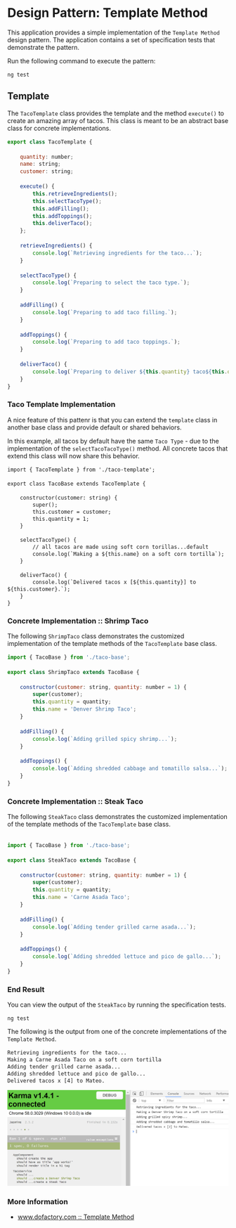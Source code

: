 # Design Pattern: Template Method
This application provides a simple implementation of the ` Template Method ` design pattern. The application contains a set of specification tests that demonstrate the pattern. 

Run the following command to execute the pattern:
```
ng test
```

## Template
The ` TacoTemplate ` class provides the template and the method ` execute() ` to create an amazing array of tacos. This class is meant to be an abstract base class for concrete implementations. 

```javascript
export class TacoTemplate {

    quantity: number;
    name: string;
    customer: string;

    execute() {
        this.retrieveIngredients();
        this.selectTacoType();
        this.addFilling();
        this.addToppings();
        this.deliverTaco();
    };

    retrieveIngredients() {
        console.log(`Retrieving ingredients for the taco...`);
    }

    selectTacoType() {
        console.log(`Preparing to select the taco type.`);
    }

    addFilling() {
        console.log(`Preparing to add taco filling.`);
    }

    addToppings() {
        console.log(`Preparing to add taco toppings.`);
    }

    deliverTaco() {
        console.log(`Preparing to deliver ${this.quantity} taco${this.quantity > 1 ? 's' : ''}`);
    }
}
```

### Taco Template Implementation
A nice feature of this pattenr is that you can extend the ` template ` class in another base class and provide default or shared behaviors.

In this example, all tacos by default have the same ` Taco Type ` - due to the implementation of the ` selectTacoTacoType() ` method. All concrete tacos that extend this class will now share this behavior. 

```
import { TacoTemplate } from './taco-template';

export class TacoBase extends TacoTemplate {

    constructor(customer: string) {
        super();
        this.customer = customer;
        this.quantity = 1;
    }

    selectTacoType() {
        // all tacos are made using soft corn torillas...default
        console.log(`Making a ${this.name} on a soft corn tortilla`);
    }

    deliverTaco() {
        console.log(`Delivered tacos x [${this.quantity}] to ${this.customer}.`);
    }
}
```

### Concrete Implementation :: Shrimp Taco
The following ` ShrimpTaco ` class demonstrates the customized implementation of the template methods of the ` TacoTemplate ` base class. 

```javascript
import { TacoBase } from './taco-base';

export class ShrimpTaco extends TacoBase {

    constructor(customer: string, quantity: number = 1) {
        super(customer);
        this.quantity = quantity;
        this.name = 'Denver Shrimp Taco';
    }

    addFilling() {
        console.log(`Adding grilled spicy shrimp...`);
    }

    addToppings() {
        console.log(`Adding shredded cabbage and tomatillo salsa...`);
    }
}
```
### Concrete Implementation :: Steak Taco
The following ` SteakTaco ` class demonstrates the customized implementation of the template methods of the ` TacoTemplate ` base class. 

```javascript

import { TacoBase } from './taco-base';

export class SteakTaco extends TacoBase {

    constructor(customer: string, quantity: number = 1) {
        super(customer);
        this.quantity = quantity;
        this.name = 'Carne Asada Taco';
    }

    addFilling() {
        console.log(`Adding tender grilled carne asada...`);
    }

    addToppings() {
        console.log(`Adding shredded lettuce and pico de gallo...`);
    }
}
```

### End Result
You can view the output of the ` SteakTaco ` by running the specification tests. 

```
ng test
```

The following is the output from one of the concrete implementations of the ` Template Method `.
```
Retrieving ingredients for the taco...
Making a Carne Asada Taco on a soft corn tortilla
Adding tender grilled carne asada...
Adding shredded lettuce and pico de gallo...
Delivered tacos x [4] to Mateo.
```

![](result.PNG)

### More Information

* [www.dofactory.com :: Template Method](http://www.dofactory.com/net/template-method-design-pattern)